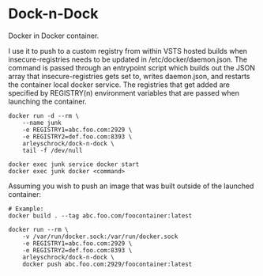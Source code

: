 # Dock-n-Dock

Docker in Docker container.

I use it to push to a custom registry from within VSTS hosted builds when insecure-registries needs to be updated in /etc/docker/daemon.json. The command is passed through an entrypoint script which builds out the JSON array that insecure-registries gets set to, writes daemon.json, and restarts the container local docker service. The registries that get added are specified by REGISTRY(n) environment variables that are passed when launching the container.


    docker run -d --rm \
        --name junk
        -e REGISTRY1=abc.foo.com:2929 \
        -e REGISTRY2=def.foo.com:8393 \
        arleyschrock/dock-n-dock \
        tail -f /dev/null

    docker exec junk service docker start
    docker exec junk docker <command>

Assuming you wish to push an image that was built outside of the launched container:
    
    # Example:
    docker build . --tag abc.foo.com/foocontainer:latest

    docker run --rm \
        -v /var/run/docker.sock:/var/run/docker.sock
        -e REGISTRY1=abc.foo.com:2929 \
        -e REGISTRY2=def.foo.com:8393 \
        arleyschrock/dock-n-dock \
        docker push abc.foo.com:2929/foocontainer:latest